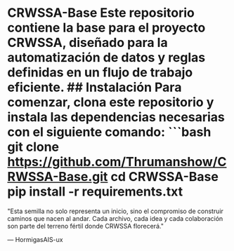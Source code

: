 # CRWSSA-Base Este repositorio contiene la base para el proyecto CRWSSA, diseñado para la automatización de datos y reglas definidas en un flujo de trabajo eficiente. ## Instalación Para comenzar, clona este repositorio y instala las dependencias necesarias con el siguiente comando: ```bash git clone https://github.com/Thrumanshow/CRWSSA-Base.git cd CRWSSA-Base pip install -r requirements.txt 
"Esta semilla no solo representa un inicio, sino el compromiso de construir caminos que nacen al andar. Cada archivo, cada idea y cada colaboración son parte del terreno fértil donde CRWSSA florecerá." 

— HormigasAIS-ux
